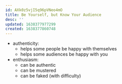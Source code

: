 ```yaml
---
id: AXk0z5vjI5q96pVNeo4mO
title: Be Yourself, but Know Your Audience
desc: ''
updated: 1638377977299
created: 1638377860748
---
```


- authenticity:
  - helps some people be happy with themselves
  - helps some audiences be happy with you
- enthusiasm:
  - can be authentic
  - can be mustered
  - can be faked (with difficulty)